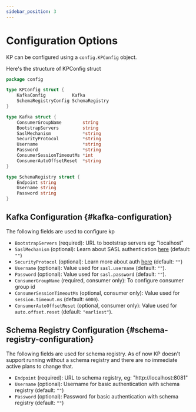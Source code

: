 ```yaml
---
sidebar_position: 3
---
```

# Configuration Options

KP can be configured using a `config.KPConfig` object.

Here's the structure of KPConfig struct
```go
package config

type KPConfig struct {
	KafkaConfig          Kafka
	SchemaRegistryConfig SchemaRegistry
}

type Kafka struct {
	ConsumerGroupName        string
	BootstrapServers         string
	SaslMechanism            *string
	SecurityProtocol         *string
	Username                 *string
	Password                 *string
	ConsumerSessionTimeoutMs *int
	ConsumerAutoOffsetReset  *string
}

type SchemaRegistry struct {
    Endpoint string
    Username string
    Password string
}
```

## Kafka Configuration {#kafka-configuration}
The following fields are used to configure kp

- `BootstrapServers` (required): URL to bootstrap servers eg: "localhost"
- `SaslMechanism` (optional): Learn about SASL authentication [here](https://docs.confluent.io/platform/current/kafka/authentication_sasl/index.html) (default: `""`)
- `SecurityProtocol` (optional): Learn more about auth [here](https://kafka.apache.org/25/javadoc/org/apache/kafka/common/security/auth/SecurityProtocol.html) (default: `""`)
- `Username` (optional): Value used for `sasl.username` (default: `""`).
- `Password` (optional): Value used for `sasl.password` (default: `""`).
- `ConsumerGroupName` (required, consumer only): To configure consumer group id
- `ConsumerSessionTimeoutMs` (optional, consumer only): Value used for `session.timeout.ms` (default: `6000`). 
- `ConsumerAutoOffsetReset` (optional, consumer only): Value used for `auto.offset.reset` (default: `"earliest"`).

## Schema Registry Configuration {#schema-registry-configuration}
The following fields are used for schema registry.
As of now KP doesn't support running without a schema registry and there are no immediate active plans to change that.

- `Endpoint` (required): URL to schema registry, eg: "http://localhost:8081"
- `Username` (optional): Username for basic authentication with schema registry (default: `""`)
- `Password` (optional): Password for basic authentication with schema registry (default: `""`)
